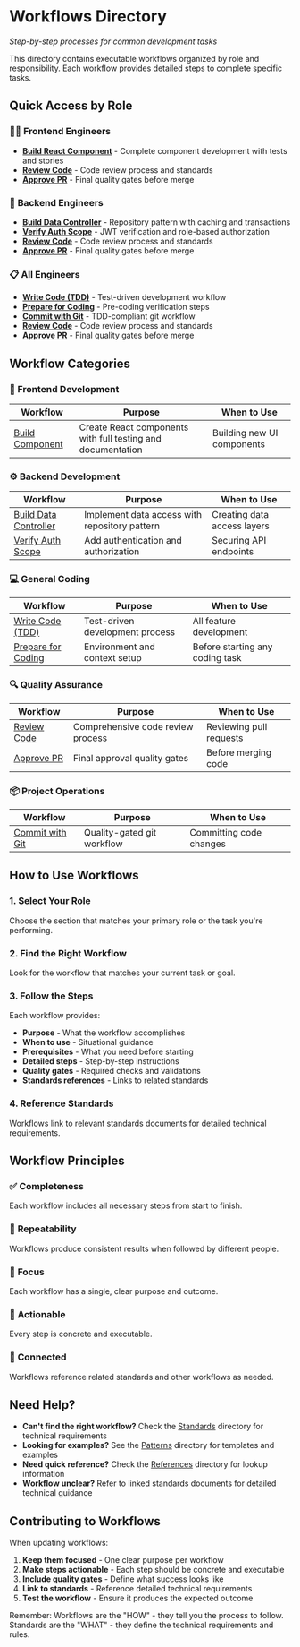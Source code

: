 # Workflows Directory

*Step-by-step processes for common development tasks*

This directory contains executable workflows organized by role and responsibility. Each workflow provides detailed steps to complete specific tasks.

## Quick Access by Role

### 👨‍💻 **Frontend Engineers**
- **[Build React Component](./frontend/build-component.md)** - Complete component development with tests and stories
- **[Review Code](./quality/review-code.md)** - Code review process and standards
- **[Approve PR](./quality/approve-pr.md)** - Final quality gates before merge

### 🔧 **Backend Engineers**  
- **[Build Data Controller](./backend/build-data-controller.md)** - Repository pattern with caching and transactions
- **[Verify Auth Scope](./backend/verify-auth-scope.md)** - JWT verification and role-based authorization
- **[Review Code](./quality/review-code.md)** - Code review process and standards
- **[Approve PR](./quality/approve-pr.md)** - Final quality gates before merge

### 📋 **All Engineers**
- **[Write Code (TDD)](./coding/write-code-tdd.md)** - Test-driven development workflow
- **[Prepare for Coding](./coding/prepare-coding.md)** - Pre-coding verification steps
- **[Commit with Git](./project/commit-with-git.md)** - TDD-compliant git workflow
- **[Review Code](./quality/review-code.md)** - Code review process and standards
- **[Approve PR](./quality/approve-pr.md)** - Final quality gates before merge

## Workflow Categories

### 🎨 Frontend Development
| Workflow | Purpose | When to Use |
|----------|---------|-------------|
| [Build Component](./frontend/build-component.md) | Create React components with full testing and documentation | Building new UI components |

### ⚙️ Backend Development  
| Workflow | Purpose | When to Use |
|----------|---------|-------------|
| [Build Data Controller](./backend/build-data-controller.md) | Implement data access with repository pattern | Creating data access layers |
| [Verify Auth Scope](./backend/verify-auth-scope.md) | Add authentication and authorization | Securing API endpoints |

### 💻 General Coding
| Workflow | Purpose | When to Use |
|----------|---------|-------------|
| [Write Code (TDD)](./coding/write-code-tdd.md) | Test-driven development process | All feature development |
| [Prepare for Coding](./coding/prepare-coding.md) | Environment and context setup | Before starting any coding task |

### 🔍 Quality Assurance
| Workflow | Purpose | When to Use |
|----------|---------|-------------|
| [Review Code](./quality/review-code.md) | Comprehensive code review process | Reviewing pull requests |
| [Approve PR](./quality/approve-pr.md) | Final approval quality gates | Before merging code |

### 📦 Project Operations
| Workflow | Purpose | When to Use |
|----------|---------|-------------|
| [Commit with Git](./project/commit-with-git.md) | Quality-gated git workflow | Committing code changes |

## How to Use Workflows

### 1. **Select Your Role**
Choose the section that matches your primary role or the task you're performing.

### 2. **Find the Right Workflow** 
Look for the workflow that matches your current task or goal.

### 3. **Follow the Steps**
Each workflow provides:
- **Purpose** - What the workflow accomplishes
- **When to use** - Situational guidance
- **Prerequisites** - What you need before starting
- **Detailed steps** - Step-by-step instructions
- **Quality gates** - Required checks and validations
- **Standards references** - Links to related standards

### 4. **Reference Standards**
Workflows link to relevant standards documents for detailed technical requirements.

## Workflow Principles

### ✅ **Completeness**
Each workflow includes all necessary steps from start to finish.

### 🔄 **Repeatability** 
Workflows produce consistent results when followed by different people.

### 🎯 **Focus**
Each workflow has a single, clear purpose and outcome.

### 📝 **Actionable**
Every step is concrete and executable.

### 🔗 **Connected**
Workflows reference related standards and other workflows as needed.

## Need Help?

- **Can't find the right workflow?** Check the [Standards](../standards/) directory for technical requirements
- **Looking for examples?** See the [Patterns](../patterns/) directory for templates and examples
- **Need quick reference?** Check the [References](../references/) directory for lookup information
- **Workflow unclear?** Refer to linked standards documents for detailed technical guidance

## Contributing to Workflows

When updating workflows:

1. **Keep them focused** - One clear purpose per workflow
2. **Make steps actionable** - Each step should be concrete and executable  
3. **Include quality gates** - Define what success looks like
4. **Link to standards** - Reference detailed technical requirements
5. **Test the workflow** - Ensure it produces the expected outcome

Remember: Workflows are the "HOW" - they tell you the process to follow. Standards are the "WHAT" - they define the technical requirements and rules.